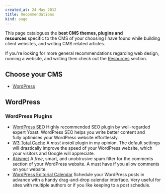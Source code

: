 ```yaml
---
created_at: 24 May 2012
title: Recommendations
kind: page
---
```


This page catalogues the **best CMS themes, plugins and resources** specific to the CMS of your choosing I have found while building client websites, and writing CMS related articles.

If you're looking for more general recommendations regarding web design, running a website, and writing then check out the [Resources](http://proudlypowered.com/resources/ "The Best CMS, Website and Writing Resources") section.

## Choose your CMS

*   [WordPress](#wordpress)

## WordPress

### WordPress Plugins

*   [WordPress SEO](http://wordpress.org/plugins/wordpress-seo/ "WordPress SEO by Yoast") Highly recommended SEO plugin by well-regarded expert Yoast. WordPress SEO helps you write better content and fully optimises your WordPress website effortlessly.
*   [W3 Total Cache](http://wordpress.org/plugins/w3-total-cache/ "W3 Total Cache by Frederick Townes") A _must install_ plugin in my opinion. The default settings will drastically improve the speed of your WordPress website, which your visitors and Google will appreciate.
*   [Akismet](http://wordpress.org/plugins/akismet/ "Akismet by Automattic") A _free_, smart, and unobtrusive spam filter for the comments section of your WordPress website. A must have if you allow comments on your website.
*   [WordPress Editorial Calendar](http://wordpress.org/plugins/editorial-calendar/) Schedule your WordPress posts in advance with a handy drag-and-drop calendar interface. Very useful for sites with multiple authors or if you like keeping to a post schedule.
